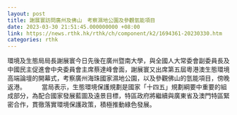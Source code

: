 ```yaml
---
layout: post
title: 謝展寰訪問廣州及佛山　考察濕地公園及參觀氫能項目
date: 2023-03-30 21:51:45.000000000 +08:00
link: https://news.rthk.hk/rthk/ch/component/k2/1694361-20230330.htm
categories: rthk
---
```


環境及生態局局長謝展寰今日先後在廣州暨南大學，與全國人大常委會副委員長及中國民主促進會中央委員會主席蔡達峰會面，謝展寰又出席第五屆粵港澳生態環境高端論壇的開幕式，考察廣州海珠國家濕地公園，以及參觀佛山的氫能項目，傍晚返港。
　　 
當局表示，生態環境保護規劃是國家「十四五」規劃綱要中重要的組成部分，為配合國家發展藍圖及遠景目標，特區政府將繼續與廣東省及澳門特區緊密合作，貫徹落實環境保護政策，積極推動綠色發展。
